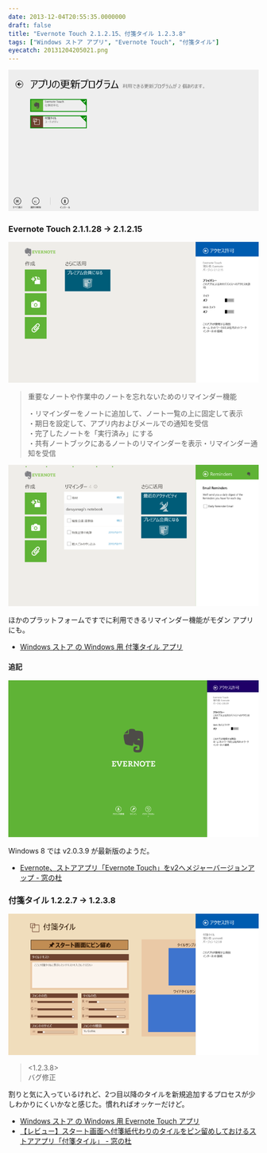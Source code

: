 ```yaml
---
date: 2013-12-04T20:55:35.0000000
draft: false
title: "Evernote Touch 2.1.2.15、付箋タイル 1.2.3.8"
tags: ["Windows ストア アプリ", "Evernote Touch", "付箋タイル"]
eyecatch: 20131204205021.png
---
```

<p><span itemscope itemtype="http://schema.org/Photograph"><img src="20131204205021.png" alt="f:id:daruyanagi:20131204205021p:plain" title="f:id:daruyanagi:20131204205021p:plain" class="hatena-fotolife" itemprop="image"></span><br />
</p>

<div class="section">
<h3>Evernote Touch 2.1.1.28 → 2.1.2.15</h3>
<p><span itemscope itemtype="http://schema.org/Photograph"><img src="20131204205010.png" alt="f:id:daruyanagi:20131204205010p:plain" title="f:id:daruyanagi:20131204205010p:plain" class="hatena-fotolife" itemprop="image"></span> </p>

<blockquote>
<p>重要なノートや作業中のノートを忘れないためのリマインダー機能</p><p>・リマインダーをノートに追加して、ノート一覧の上に固定して表示 <br />
・期日を設定して、アプリ内およびメールでの通知を受信<br />
・完了したノートを「実行済み」にする<br />
・共有ノートブックにあるノートのリマインダーを表示・リマインダー通知を受信</p>

</blockquote>
<p><span itemscope itemtype="http://schema.org/Photograph"><img src="20131204205218.png" alt="f:id:daruyanagi:20131204205218p:plain" title="f:id:daruyanagi:20131204205218p:plain" class="hatena-fotolife" itemprop="image"></span></p><p>ほかのプラットフォームですでに利用できるリマインダー機能がモダン アプリにも。</p>

<ul>
<li><a href="http://apps.microsoft.com/windows/ja-jp/app/43762868-3915-4c75-b5ca-d4f12b1d1ba4">Windows &#x30B9;&#x30C8;&#x30A2; &#x306E; Windows &#x7528; &#x4ED8;&#x7B8B;&#x30BF;&#x30A4;&#x30EB; &#x30A2;&#x30D7;&#x30EA;</a></li>
</ul>
<div class="section">
<h4>追記</h4>
<p><span itemscope itemtype="http://schema.org/Photograph"><img src="20131205160511.png" alt="f:id:daruyanagi:20131205160511p:plain" title="f:id:daruyanagi:20131205160511p:plain" class="hatena-fotolife" itemprop="image"></span></p><p>Windows 8 では v2.0.3.9 が最新版のようだ。</p>

<ul>
<li><a href="http://www.forest.impress.co.jp/docs/news/20130708_606807.html">Evernote&#x3001;&#x30B9;&#x30C8;&#x30A2;&#x30A2;&#x30D7;&#x30EA;&#x300C;Evernote Touch&#x300D;&#x3092;v2&#x3078;&#x30E1;&#x30B8;&#x30E3;&#x30FC;&#x30D0;&#x30FC;&#x30B8;&#x30E7;&#x30F3;&#x30A2;&#x30C3;&#x30D7; - &#x7A93;&#x306E;&#x675C;</a></li>
</ul>
</div>
</div>
<div class="section">
<h3>付箋タイル 1.2.2.7 → 1.2.3.8</h3>
<p><span itemscope itemtype="http://schema.org/Photograph"><img src="20131204204834.png" alt="f:id:daruyanagi:20131204204834p:plain" title="f:id:daruyanagi:20131204204834p:plain" class="hatena-fotolife" itemprop="image"></span><br />
</p>

<blockquote>
<p><1.2.3.8><br />
バグ修正</p>

</blockquote>
<p>割りと気に入っているけれど、2つ目以降のタイルを新規追加するプロセスが少しわかりにくいかなと感じた。慣れればオッケーだけど。</p>

<ul>
<li><a href="http://apps.microsoft.com/windows/ja-jp/app/evernote-touch/5aba7f8c-318f-42aa-9590-b1fc31e5cba6">Windows &#x30B9;&#x30C8;&#x30A2; &#x306E; Windows &#x7528; Evernote Touch &#x30A2;&#x30D7;&#x30EA;</a></li>
<li><a href="http://www.forest.impress.co.jp/docs/review/20131203_625966.html">&#x3010;&#x30EC;&#x30D3;&#x30E5;&#x30FC;&#x3011;&#x30B9;&#x30BF;&#x30FC;&#x30C8;&#x753B;&#x9762;&#x3078;&#x4ED8;&#x7B8B;&#x7D19;&#x4EE3;&#x308F;&#x308A;&#x306E;&#x30BF;&#x30A4;&#x30EB;&#x3092;&#x30D4;&#x30F3;&#x7559;&#x3081;&#x3057;&#x3066;&#x304A;&#x3051;&#x308B;&#x30B9;&#x30C8;&#x30A2;&#x30A2;&#x30D7;&#x30EA;&#x300C;&#x4ED8;&#x7B8B;&#x30BF;&#x30A4;&#x30EB;&#x300D; - &#x7A93;&#x306E;&#x675C;</a></li>
</ul>
</div>